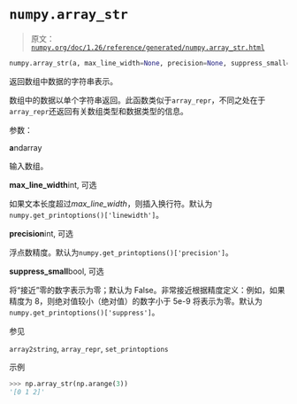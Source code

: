 # `numpy.array_str`

> 原文：[`numpy.org/doc/1.26/reference/generated/numpy.array_str.html`](https://numpy.org/doc/1.26/reference/generated/numpy.array_str.html)

```py
numpy.array_str(a, max_line_width=None, precision=None, suppress_small=None)
```

返回数组中数据的字符串表示。

数组中的数据以单个字符串返回。此函数类似于`array_repr`，不同之处在于`array_repr`还返回有关数组类型和数据类型的信息。

参数：

**a**ndarray

输入数组。

**max_line_width**int, 可选

如果文本长度超过*max_line_width*，则插入换行符。默认为`numpy.get_printoptions()['linewidth']`。

**precision**int, 可选

浮点数精度。默认为`numpy.get_printoptions()['precision']`。

**suppress_small**bool, 可选

将“接近”零的数字表示为零；默认为 False。非常接近根据精度定义：例如，如果精度为 8，则绝对值较小（绝对值）的数字小于 5e-9 将表示为零。默认为`numpy.get_printoptions()['suppress']`。

参见

`array2string`, `array_repr`, `set_printoptions`

示例

```py
>>> np.array_str(np.arange(3))
'[0 1 2]' 
```
